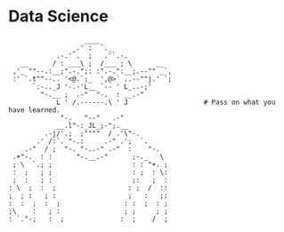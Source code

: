 # Data Science
                                                                                                                                                                                                   

                       ____
                    _.' :  `._
                .-.'`.  ;   .'`.-.
       __      / : ___\ ;  /___ ; \      __    
     ,'_ ""--.:__;".-.";: :".-.":__;.--"" _`,  
     :' `.t""--.. '<@.`;_  ',@>` ..--""j.' `;  
          `:-.._J '-.-'L__ `-- ' L_..-;'       
            "-.__ ;  .-"  "-.  : __.-"          
                L ' /.------.\ ' J                   # Pass on what you have learned.
                 "-.   "--"   .-"               
                __.l"-:_JL_;-";.__
             .-j/'.;  ;""""  / .'\"-.           
           .' /:`. "-.:     .-" .';  `.         
        .-"  / ;  "-. "-..-" .-"  :    "-.      
     .+"-.  : :      "-.__.-"      ;-._   \     
     ; \  `.; ;                    : : "+. ;    
     :  ;   ; ;                    : ;  : \:    
     ;  :   ; :                    ;:   ;  :
    : \  ;  :  ;                  : ;  /  ::    
    ;  ; :   ; :                  ;   :   ;:    
    :  :  ;  :  ;                : :  ;  : ;    
    ;\    :   ; :                ; ;     ; ;    
    : `."-;   :  ;              :  ;    /  ;    

